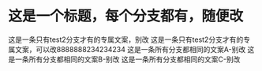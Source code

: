 # 这是一个标题，每个分支都有，随便改
这是一条只有test2分支才有的专属文案，别改
这是一条只有test2分支才有的专属文案，可以改8888888234234234
这是一条所有分支都相同的文案A-别改
这是一条所有分支都相同的文案B-别改
这是一条所有分支都相同的文案C-别改
